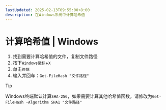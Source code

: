 ```yaml
---
lastUpdated: 2025-02-13T09:55:00+8:00
description: 在Windows系统中计算哈希值
---
```


# 计算哈希值 | Windows

1. 找到需要计算哈希值的文件，复制文件路径
2. 按下`Windows徽标`+`X`
3. 单击`终端`
4. 输入并回车：`Get-FileHash "文件路径"`

> [!TIP]
> Windows终端默认计算`SHA-256`，如果需要计算其他哈希值函数，请修改为`Get-FileHash -Algorithm SHA1 "文件路径"`
